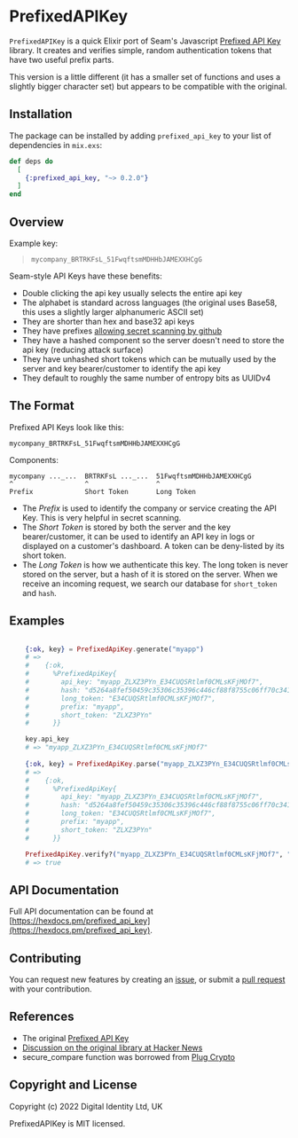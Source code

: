 # PrefixedAPIKey

`PrefixedAPIKey` is a quick Elixir port of Seam's Javascript 
[Prefixed API Key](https://github.com/seamapi/prefixed-api-key) library. 
It creates and verifies simple, random authentication tokens that have two useful prefix parts.

This version is a little different (it has a smaller set of functions and uses a slightly bigger character set) 
but appears to be compatible with the original.

## Installation

The package can be installed by adding `prefixed_api_key` to your list of
dependencies in `mix.exs`:

```elixir
def deps do
  [
    {:prefixed_api_key, "~> 0.2.0"}
  ]
end
```

## Overview

Example key:
> `mycompany_BRTRKFsL_51FwqftsmMDHHbJAMEXXHCgG`

Seam-style API Keys have these benefits:

- Double clicking the api key usually selects the entire api key
- The alphabet is standard across languages (the original uses Base58, this uses a slightly larger alphanumeric ASCII set)
- They are shorter than hex and base32 api keys
- They have prefixes [allowing secret scanning by github](https://docs.github.com/en/code-security/secret-scanning/about-secret-scanning)
- They have a hashed component so the server doesn't need to store the api key (reducing attack surface)
- They have unhashed short tokens which can be mutually used by the server and key bearer/customer to identify the api key
- They default to roughly the same number of entropy bits as UUIDv4

## The Format

Prefixed API Keys look like this:

```
mycompany_BRTRKFsL_51FwqftsmMDHHbJAMEXXHCgG
```

Components:

```
mycompany ..._...  BRTRKFsL ..._...  51FwqftsmMDHHbJAMEXXHCgG
^                  ^                 ^
Prefix             Short Token       Long Token
```

- The *Prefix* is used to identify the company or service creating the API Key.
  This is very helpful in secret scanning.
- The *Short Token* is stored by both the server and the key bearer/customer, it
  can be used to identify an API key in logs or displayed on a customer's
  dashboard. A token can be deny-listed by its short token.
- The *Long Token* is how we authenticate this key. The long token is never stored
  on the server, but a hash of it is stored on the server. When we receive an
  incoming request, we search our database for `short_token` and `hash`.

## Examples
```elixir

    {:ok, key} = PrefixedApiKey.generate("myapp")
    # => 
    #    {:ok,
    #      %PrefixedApiKey{
    #        api_key: "myapp_ZLXZ3PYn_E34CUQSRtlmf0CMLsKFjMOf7",
    #        hash: "d5264a8fef50459c35306c35396c446cf88f8755c06ff70c341eb3fbd606ca44",
    #        long_token: "E34CUQSRtlmf0CMLsKFjMOf7",
    #        prefix: "myapp",
    #        short_token: "ZLXZ3PYn"
    #      }}

    key.api_key
    # => "myapp_ZLXZ3PYn_E34CUQSRtlmf0CMLsKFjMOf7"
    
    {:ok, key} = PrefixedApiKey.parse("myapp_ZLXZ3PYn_E34CUQSRtlmf0CMLsKFjMOf7")
    # => 
    #    {:ok,
    #      %PrefixedApiKey{
    #        api_key: "myapp_ZLXZ3PYn_E34CUQSRtlmf0CMLsKFjMOf7",
    #        hash: "d5264a8fef50459c35306c35396c446cf88f8755c06ff70c341eb3fbd606ca44",
    #        long_token: "E34CUQSRtlmf0CMLsKFjMOf7",
    #        prefix: "myapp",
    #        short_token: "ZLXZ3PYn"
    #      }}

    PrefixedApiKey.verify?("myapp_ZLXZ3PYn_E34CUQSRtlmf0CMLsKFjMOf7", "d5264a8fef50459c35306c35396c446cf88f8755c06ff70c341eb3fbd606ca44")
    # => true

```


## API Documentation

Full API documentation can be found at
[https://hexdocs.pm/prefixed_api_key](https://hexdocs.pm/prefixed_api_key).

## Contributing

You can request new features by creating an [issue](https://github.com/Digital-Identity-Labs/prefixed_api_key/issues),
or submit a [pull request](https://github.com/Digital-Identity-Labs/prefixed_api_key/pulls) with your contribution.

## References

* The original [Prefixed API Key](https://github.com/seamapi/prefixed-api-key)
* [Discussion on the original library at Hacker News](https://news.ycombinator.com/item?id=31333933#31336542)
* secure_compare function was borrowed from [Plug Crypto](https://github.com/elixir-plug/plug_crypto)

## Copyright and License

Copyright (c) 2022 Digital Identity Ltd, UK

PrefixedAPIKey is MIT licensed.
